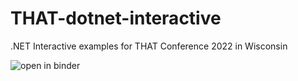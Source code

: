 # THAT-dotnet-interactive
.NET Interactive examples for THAT Conference 2022 in Wisconsin


![open in binder](https://mybinder.org/v2/gh/zo0o0ot/THAT-dotnet-interactive/main?urlpath=lab)
